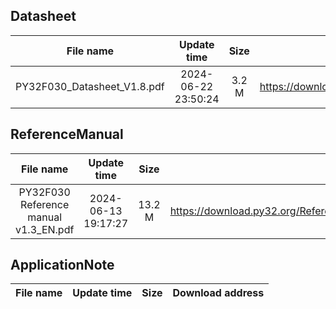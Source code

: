 ## Datasheet
| File name | Update time | Size | Download address |
| :----: | :----: | :----: | :----: |
| PY32F030_Datasheet_V1.8.pdf | 2024-06-22 23:50:24 | 3.2 M | <https://download.py32.org/Datasheet/en/PY32F030_Datasheet_V1.8.pdf> |
## ReferenceManual
| File name | Update time | Size | Download address |
| :----: | :----: | :----: | :----: |
| PY32F030 Reference manual v1.3_EN.pdf | 2024-06-13 19:17:27 | 13.2 M | <https://download.py32.org/ReferenceManual/en/PY32F030%20Reference%20manual%20v1.3_EN.pdf> |
## ApplicationNote
| File name | Update time | Size | Download address |
| :----: | :----: | :----: | :----: |
